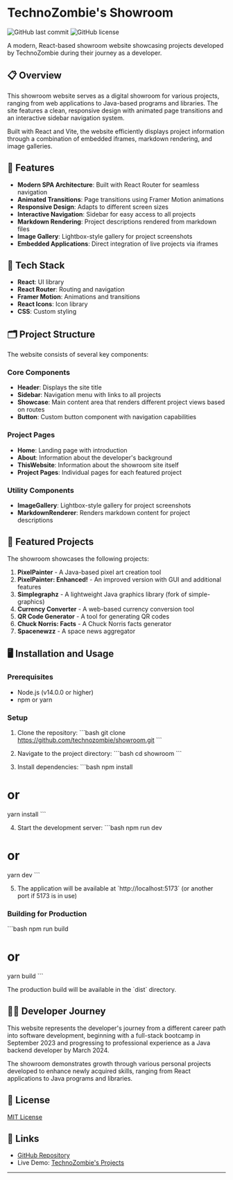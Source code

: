 # TechnoZombie's Showroom

![GitHub last commit](https://img.shields.io/github/last-commit/technozombie/showroom)
![GitHub license](https://img.shields.io/github/license/technozombie/showroom)

A modern, React-based showroom website showcasing projects developed by TechnoZombie during their journey as a developer.

## 📋 Overview

This showroom website serves as a digital showroom for various projects, ranging from web applications to Java-based programs and libraries. The site features a clean, responsive design with animated page transitions and an interactive sidebar navigation system.

Built with React and Vite, the website efficiently displays project information through a combination of embedded iframes, markdown rendering, and image galleries.

## 🚀 Features

- **Modern SPA Architecture**: Built with React Router for seamless navigation
- **Animated Transitions**: Page transitions using Framer Motion animations
- **Responsive Design**: Adapts to different screen sizes
- **Interactive Navigation**: Sidebar for easy access to all projects
- **Markdown Rendering**: Project descriptions rendered from markdown files
- **Image Gallery**: Lightbox-style gallery for project screenshots
- **Embedded Applications**: Direct integration of live projects via iframes

## 🧰 Tech Stack

- **React**: UI library
- **React Router**: Routing and navigation
- **Framer Motion**: Animations and transitions
- **React Icons**: Icon library
- **CSS**: Custom styling

## 🗂️ Project Structure

The website consists of several key components:

### Core Components
- **Header**: Displays the site title
- **Sidebar**: Navigation menu with links to all projects
- **Showcase**: Main content area that renders different project views based on routes
- **Button**: Custom button component with navigation capabilities

### Project Pages
- **Home**: Landing page with introduction
- **About**: Information about the developer's background
- **ThisWebsite**: Information about the showroom site itself
- **Project Pages**: Individual pages for each featured project

### Utility Components
- **ImageGallery**: Lightbox-style gallery for project screenshots
- **MarkdownRenderer**: Renders markdown content for project descriptions

## 📂 Featured Projects

The showroom showcases the following projects:

1. **PixelPainter** - A Java-based pixel art creation tool
2. **PixelPainter: Enhanced!** - An improved version with GUI and additional features
3. **Simplegraphz** - A lightweight Java graphics library (fork of simple-graphics)
4. **Currency Converter** - A web-based currency conversion tool
5. **QR Code Generator** - A tool for generating QR codes
6. **Chuck Norris: Facts** - A Chuck Norris facts generator
7. **Spacenewzz** - A space news aggregator

## 🖥️ Installation and Usage

### Prerequisites
- Node.js (v14.0.0 or higher)
- npm or yarn

### Setup

1. Clone the repository:
\`\`\`bash
git clone https://github.com/technozombie/showroom.git
\`\`\`

2. Navigate to the project directory:
\`\`\`bash
cd showroom
\`\`\`

3. Install dependencies:
\`\`\`bash
npm install
# or
yarn install
\`\`\`

4. Start the development server:
\`\`\`bash
npm run dev
# or
yarn dev
\`\`\`

5. The application will be available at \`http://localhost:5173\` (or another port if 5173 is in use)

### Building for Production

\`\`\`bash
npm run build
# or
yarn build
\`\`\`

The production build will be available in the \`dist\` directory.

## 👨‍💻 Developer Journey

This website represents the developer's journey from a different career path into software development, beginning with a full-stack bootcamp in September 2023 and progressing to professional experience as a Java backend developer by March 2024.

The showroom demonstrates growth through various personal projects developed to enhance newly acquired skills, ranging from React applications to Java programs and libraries.

## 📝 License

[MIT License](LICENSE)

## 🔗 Links

- [GitHub Repository](https://github.com/technozombie)
- Live Demo: [TechnoZombie's Projects](https://technozombie.github.io/showroom)

---
